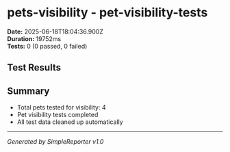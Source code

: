 # pets-visibility - pet-visibility-tests

**Date:** 2025-06-18T18:04:36.900Z  
**Duration:** 19752ms  
**Tests:** 0 (0 passed, 0 failed)

## Test Results



## Summary

- Total pets tested for visibility: 4
- Pet visibility tests completed
- All test data cleaned up automatically

---
*Generated by SimpleReporter v1.0*
